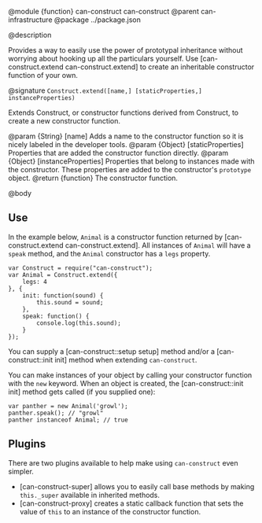 @module {function} can-construct can-construct
@parent can-infrastructure
@package ../package.json

@description

Provides a way to easily use the power of prototypal inheritance
without worrying about hooking up all the particulars yourself. Use
[can-construct.extend can-construct.extend] to create an inheritable
constructor function of your own.

@signature `Construct.extend([name,] [staticProperties,] instanceProperties)`

Extends Construct, or constructor functions derived from Construct, to create a new constructor function.

@param {String} [name] Adds a name to the constructor function so it is nicely labeled in the developer tools.
@param {Object} [staticProperties] Properties that are added the constructor function directly.
@param {Object} [instanceProperties] Properties that belong to instances made with the constructor. 
These properties are added to the constructor's `prototype` object.
@return {function} The constructor function.

@body

## Use

In the example below, `Animal` is a constructor function returned by [can-construct.extend can-construct.extend]. All instances of `Animal` will have a `speak`
method, and the `Animal` constructor has a `legs` property.


    var Construct = require("can-construct");
	var Animal = Construct.extend({
        legs: 4
    }, {
        init: function(sound) {
            this.sound = sound;
        },
        speak: function() {
            console.log(this.sound);
        }
    });

You can supply a [can-construct::setup setup] method and/or a [can-construct::init init] method when extending `can-construct`.

You can make instances of your object by calling your constructor function with the `new` keyword. When an object is created, the [can-construct::init init]
method gets called (if you supplied one):

    var panther = new Animal('growl');
    panther.speak(); // "growl"
    panther instanceof Animal; // true

## Plugins

There are two plugins available to help make using `can-construct` even simpler.

-   [can-construct-super] allows you to easily call base methods by making `this._super` available in inherited methods.
-   [can-construct-proxy] creates a static callback function that sets the value of `this` to an instance of the constructor function.
